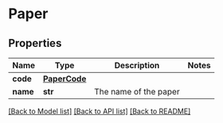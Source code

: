 # Paper

## Properties
Name | Type | Description | Notes
------------ | ------------- | ------------- | -------------
**code** | [**PaperCode**](PaperCode.md) |  | 
**name** | **str** | The name of the paper | 

[[Back to Model list]](../README.md#documentation-for-models) [[Back to API list]](../README.md#documentation-for-api-endpoints) [[Back to README]](../README.md)


